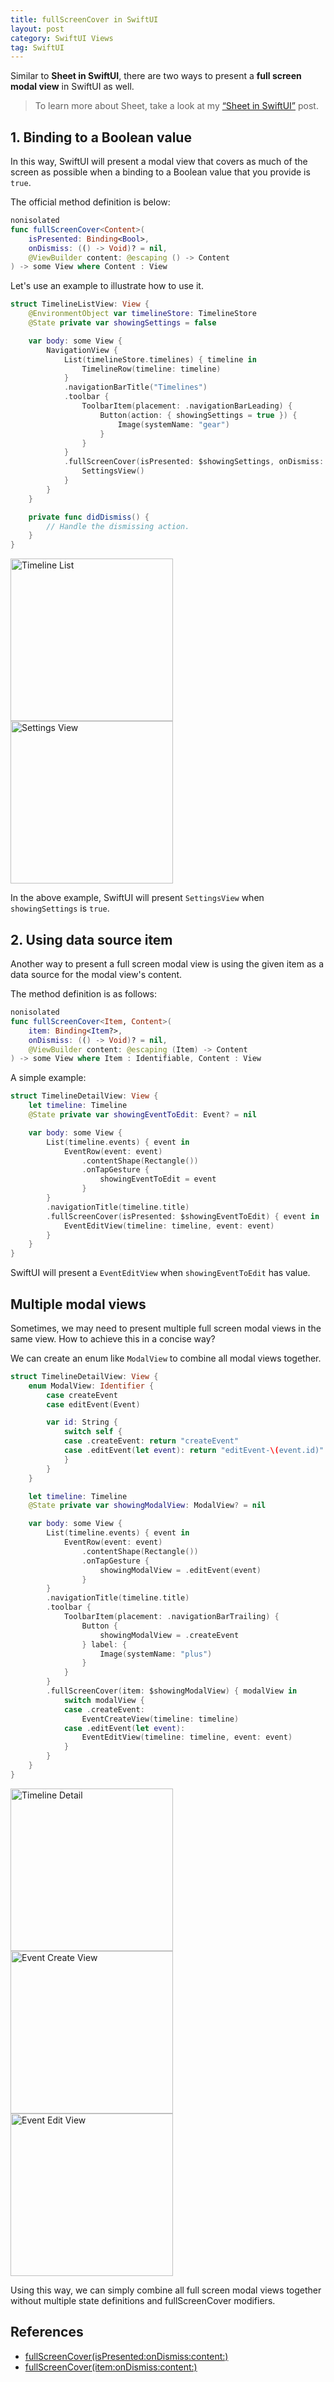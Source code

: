 ```yaml
---
title: fullScreenCover in SwiftUI
layout: post
category: SwiftUI Views
tag: SwiftUI
---
```


Similar to **Sheet in SwiftUI**, there are two ways to present a **full screen modal view** in SwiftUI as well.

> To learn more about Sheet, take a look at my [“Sheet in SwiftUI”](/posts/sheet-in-swiftui/) post.

## 1. Binding to a Boolean value

In this way, SwiftUI will present a modal view that covers as much of the screen as possible when a binding to a Boolean value that you provide is `true`.

The official method definition is below:

```swift
nonisolated
func fullScreenCover<Content>(
    isPresented: Binding<Bool>,
    onDismiss: (() -> Void)? = nil,
    @ViewBuilder content: @escaping () -> Content
) -> some View where Content : View
```

Let's use an example to illustrate how to use it.

```swift
struct TimelineListView: View {
    @EnvironmentObject var timelineStore: TimelineStore
    @State private var showingSettings = false

    var body: some View {
        NavigationView {
            List(timelineStore.timelines) { timeline in 
                TimelineRow(timeline: timeline)
            }
            .navigationBarTitle("Timelines")
            .toolbar {
                ToolbarItem(placement: .navigationBarLeading) {
                    Button(action: { showingSettings = true }) {
                        Image(systemName: "gear")
                    }
                }
            }
            .fullScreenCover(isPresented: $showingSettings, onDismiss: didDismiss) {
                SettingsView()
            }
        }
    }

    private func didDismiss() {
        // Handle the dismissing action.
    }
}
```

<div align="left">
  <img src="/assets/posts/timeline_list.png" alt="Timeline List" width="260"/>
  <img src="/assets/posts/settings_view_fullscreen.png" alt="Settings View" width="260"/>
</div>

In the above example, SwiftUI will present `SettingsView` when `showingSettings` is `true`.

## 2. Using data source item

Another way to present a full screen modal view is using the given item as a data source for the modal view's content.

The method definition is as follows:

```swift
nonisolated
func fullScreenCover<Item, Content>(
    item: Binding<Item?>,
    onDismiss: (() -> Void)? = nil,
    @ViewBuilder content: @escaping (Item) -> Content
) -> some View where Item : Identifiable, Content : View
```

A simple example:

```swift
struct TimelineDetailView: View {
    let timeline: Timeline
    @State private var showingEventToEdit: Event? = nil

    var body: some View {
        List(timeline.events) { event in 
            EventRow(event: event)
                .contentShape(Rectangle())
                .onTapGesture {
                    showingEventToEdit = event
                }
        }
        .navigationTitle(timeline.title)
        .fullScreenCover(isPresented: $showingEventToEdit) { event in
            EventEditView(timeline: timeline, event: event)
        }
    }
}
```

SwiftUI will present a `EventEditView` when `showingEventToEdit` has value.

## Multiple modal views

Sometimes, we may need to present multiple full screen modal views in the same view. How to achieve this in a concise way? 

We can create an enum like `ModalView` to combine all modal views together.

```swift
struct TimelineDetailView: View {
    enum ModalView: Identifier {
        case createEvent
        case editEvent(Event)

        var id: String {
            switch self {
            case .createEvent: return "createEvent"
            case .editEvent(let event): return "editEvent-\(event.id)"
            }
        }
    }

    let timeline: Timeline
    @State private var showingModalView: ModalView? = nil

    var body: some View {
        List(timeline.events) { event in 
            EventRow(event: event)
                .contentShape(Rectangle())
                .onTapGesture {
                    showingModalView = .editEvent(event)
                }
        }
        .navigationTitle(timeline.title)
        .toolbar {
            ToolbarItem(placement: .navigationBarTrailing) {
                Button {
                    showingModalView = .createEvent
                } label: {
                    Image(systemName: "plus")
                }
            }
        }
        .fullScreenCover(item: $showingModalView) { modalView in
            switch modalView {
            case .createEvent: 
                EventCreateView(timeline: timeline)
            case .editEvent(let event): 
                EventEditView(timeline: timeline, event: event)
            }
        }
    }
}
```

<div align="left">
  <img src="/assets/posts/timeline_detail.png" alt="Timeline Detail" width="260"/>
  <img src="/assets/posts/event_create_view_fullscreen.png" alt="Event Create View" width="260"/>
  <img src="/assets/posts/event_edit_view_fullscreen.png" alt="Event Edit View" width="260"/>
</div>

Using this way, we can simply combine all full screen modal views together without multiple state definitions and fullScreenCover modifiers.

## References

- [fullScreenCover(isPresented:onDismiss:content:)](https://developer.apple.com/documentation/swiftui/view/fullscreencover(ispresented:ondismiss:content:))
- [fullScreenCover(item:onDismiss:content:)](https://developer.apple.com/documentation/swiftui/view/fullscreencover(item:ondismiss:content:))